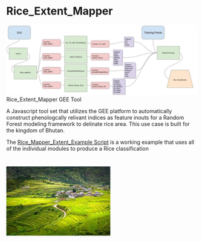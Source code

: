 # Rice_Extent_Mapper
![](Rice_Extent_Mapper.jpg)
Rice_Extent_Mapper GEE Tool


A Javascript tool set that utilizes the 
GEE platform to automatically construct phenologcally 
relivant indices as feature inouts for a Random Forest
modeling framework to delinate rice area. This use case is built for the kingdom of Bhutan.

The [Rice_Mapper_Extent_Example Script](https://code.earthengine.google.com/75456bbf8826c460bcbf9316ec4c3d95) is a working example that uses all of the individual modules to produce a Rice classification
#
![](Bhutan_rice_image_1.jpg)
